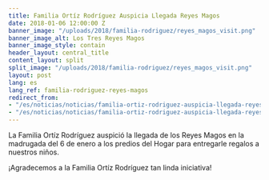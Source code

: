 ```yaml
---
title: Familia Ortíz Rodríguez Auspicia Llegada Reyes Magos
date: 2018-01-06 12:00:00 Z
banner_image: "/uploads/2018/familia-rodriguez/reyes_magos_visit.png"
banner_image_alt: Los Tres Reyes Magos
banner_image_style: contain
header_layout: central_title
content_layout: split
split_image: "/uploads/2018/familia-rodriguez/reyes_magos_visit.png"
layout: post
lang: es
lang_ref: familia-rodriguez-reyes-magos
redirect_from:
- "/es/noticias/noticias/familia-ortiz-rodriguez-auspicia-llegada-reyes-magos"
- "/es/noticias/noticias/familia-ortiz-rodriguez-auspicia-llegada-reyes-magos/"
---
```


La Familia Ortíz Rodríguez auspició la llegada de los Reyes Magos en la madrugada del 6 de enero a los predios del Hogar para entregarle regalos a nuestros niños.

¡Agradecemos a la Familia Ortíz Rodríguez tan linda iniciativa!
